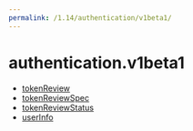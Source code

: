 ```yaml
---
permalink: /1.14/authentication/v1beta1/
---
```


# authentication.v1beta1



* [tokenReview](tokenReview.md)
* [tokenReviewSpec](tokenReviewSpec.md)
* [tokenReviewStatus](tokenReviewStatus.md)
* [userInfo](userInfo.md)